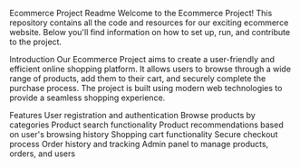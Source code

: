 Ecommerce Project Readme
Welcome to the Ecommerce Project! This repository contains all the code and resources for our exciting ecommerce website. Below you'll find information on how to set up, run, and contribute to the project.

Introduction
Our Ecommerce Project aims to create a user-friendly and efficient online shopping platform. It allows users to browse through a wide range of products, add them to their cart, and securely complete the purchase process. The project is built using modern web technologies to provide a seamless shopping experience.

Features
User registration and authentication
Browse products by categories
Product search functionality
Product recommendations based on user's browsing history
Shopping cart functionality
Secure checkout process
Order history and tracking
Admin panel to manage products, orders, and users
